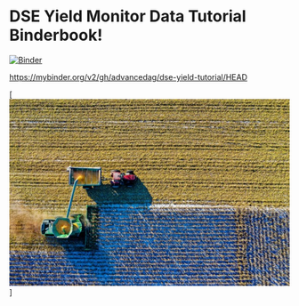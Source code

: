 # DSE Yield Monitor Data Tutorial Binderbook!
[![Binder](https://mybinder.org/badge_logo.svg)](https://mybinder.org/v2/gh/advancedag/dse-yield-tutorial/HEAD)

https://mybinder.org/v2/gh/advancedag/dse-yield-tutorial/HEAD



[![alt text](https://github.com/advancedag/dse-yield-tutorial/blob/main/img/pexels-tom-fisk-555px.jpg)]
